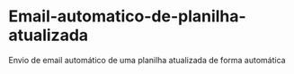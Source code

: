 # Email-automatico-de-planilha-atualizada
Envio de email automático de uma planilha atualizada de forma automática
